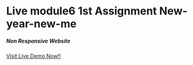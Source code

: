  <h1>Live module6 1st Assignment New-year-new-me</h1>
  <h5>Non Responsive Website</h5>
<a href="https://rayhan60611.github.io/p_hero_assignment1_new_year_new_me/"> Visit Live Demo Now!!</a>
